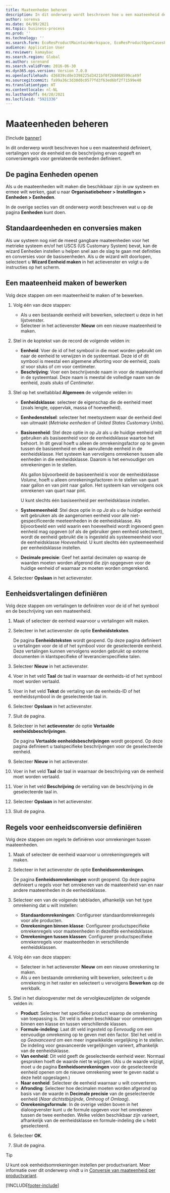 ```yaml
---
title: Maateenheden beheren
description: In dit onderwerp wordt beschreven hoe u een maateenheid definieert, vertalingen voor de eenheid en de beschrijving ervan opgeeft en conversieregels voor gerelateerde eenheden definieert.
author: sorenva
ms.date: 04/09/2021
ms.topic: business-process
ms.prod: ''
ms.technology: ''
ms.search.form: EcoResProductMaintainWorkspace, EcoResProductOpenCasesFormPart, UnitOfMeasure, UnitOfMeasureReportingTranslation, UnitOfMeasureTranslation, UnitOfMeasureConversion, UnitOfMeasureConversionEditOrCreate, UnitOfMeasureLookup, UnitOfMeasureCalculator, UnitOfMeasureWizard, UnitOfMeasureLookupTest
audience: Application User
ms.reviewer: kamaybac
ms.search.region: Global
ms.author: sorenand
ms.search.validFrom: 2016-06-30
ms.dyn365.ops.version: Version 7.0.0
ms.openlocfilehash: d36839cd8e3398225d3421bf0f268068599ca49f
ms.sourcegitcommit: fa99a36c3d30d0c0577fd3f63ed6bf2f71599e40
ms.translationtype: HT
ms.contentlocale: nl-NL
ms.lasthandoff: 04/20/2021
ms.locfileid: "5921336"
---
```

# <a name="manage-units-of-measure"></a>Maateenheden beheren

[!include [banner](../../includes/banner.md)]

In dit onderwerp wordt beschreven hoe u een maateenheid definieert, vertalingen voor de eenheid en de beschrijving ervan opgeeft en conversieregels voor gerelateerde eenheden definieert.

## <a name="open-the-units-page"></a>De pagina Eenheden openen

Als u de maateenheden wilt maken die beschikbaar zijn in uw systeem en ermee wilt werken, gaat u naar **Organisatiebeheer \> Instellingen \> Eenheden \> Eenheden**.

In de overige secties van dit onderwerp wordt beschreven wat u op de pagina **Eenheden** kunt doen.

## <a name="create-standard-units-and-conversions"></a>Standaardeenheden en conversies maken

Als uw systeem nog niet de meest gangbare maateenheden voor het metrieke systeem en/of het USCS (US Customary System) bevat, kan de wizard Eenheden instellen u helpen snel aan de slag te gaan met definities en conversies voor de basiseenheden. Als u de wizard wilt doorlopen, selecteert u **Wizard Eenheid maken** in het actievenster en volgt u de instructies op het scherm.

## <a name="create-or-edit-a-unit-of-measure"></a>Een maateenheid maken of bewerken

Volg deze stappen om een maateenheid te maken of te bewerken.

1. Volg één van deze stappen:

    - Als u een bestaande eenheid wilt bewerken, selecteert u deze in het lijstvenster.
    - Selecteer in het actievenster **Nieuw** om een nieuwe maateenheid te maken.

1. Stel in de koptekst van de record de volgende velden in:

    - **Eenheid**: Voer de id of het symbool in die moet worden gebruikt om naar de eenheid te verwijzen in de systeemtaal. Deze id of dit symbool is meestal een algemene afkorting voor de eenheid, zoals *st* voor stuks of *cm* voor centimeter.
    - **Beschrijving**: Voer een beschrijvende naam in voor de maateenheid in de systeemtaal. Deze naam is meestal de volledige naam van de eenheid, zoals *stuks* of *Centimeter*.

1. Stel op het sneltabblad **Algemeen** de volgende velden in:<!-- KFM: confirm this:    - **Fixed unit assignment** and **Fixed unit** – These fields have an effect only if you're using the Microsoft Retail Essentials product. If the current unit can be mapped to one of the fixed units that are used by Retail Essentials, set the **Fixed unit assignment** option to *Yes*. Then select the fixed unit in the **Fixed unit** field. -->

    - **Eenheidsklasse**: selecteer de eigenschap die de eenheid meet (zoals lengte, oppervlak, massa of hoeveelheid).
    - **Eenhedenstelsel**: selecteer het meetsysteem waar de eenheid deel van uitmaakt (*Metrieke eenheden* of *United States Customary Units*).
    - **Basiseenheid**: Stel deze optie in op *Ja* als u de huidige eenheid wilt gebruiken als basiseenheid voor de eenheidsklasse waartoe het behoort. In dit geval hoeft u alleen de omrekeningsfactor op te geven tussen de basiseenheid en elke aanvullende eenheid in de eenheidsklasse. Het systeem kan vervolgens omrekenen tussen alle eenheden in die eenheidsklasse. Daarom is het eenvoudiger om omrekeningen in te stellen.

        Als gallon bijvoorbeeld de basiseenheid is voor de eenheidsklasse *Volume*, hoeft u alleen omrekeningsfactoren in te stellen van quart naar gallon en van pint naar gallon. Het systeem kan vervolgens ook omrekenen van quart naar pint.

        U kunt slechts één basiseenheid per eenheidsklasse instellen.

    - **Systeemeenheid**: Stel deze optie in op *Ja* als u de huidige eenheid wilt gebruiken als de aangenomen eenheid voor alle niet-gespecificeerde meeteenheden in de eenheidsklasse. Als bijvoorbeeld een veld waarin een hoeveelheid wordt ingevoerd geen eenheid mag opgeven (of als de gebruiker geen eenheid selecteert), wordt de eenheid gebruikt die is ingesteld als systeemeenheid voor de eenheidsklasse *Hoeveelheid*. U kunt slechts één systeemeenheid per eenheidsklasse instellen.
    - **Decimale precisie**: Geef het aantal decimalen op waarop de waarden moeten worden afgerond die zijn opgegeven voor de huidige eenheid of waarnaar ze moeten worden omgerekend.

1. Selecteer **Opslaan** in het actievenster.

## <a name="define-unit-translations"></a>Eenheidsvertalingen definiëren

Volg deze stappen om vertalingen te definiëren voor de id of het symbool en de beschrijving van een maateenheid.

1. Maak of selecteer de eenheid waarvoor u vertalingen wilt maken.
1. Selecteer in het actievenster de optie **Eenheidsteksten**.

    De pagina **Eenheidsteksten** wordt geopend. Op deze pagina definieert u vertalingen voor de id of het symbool voor de geselecteerde eenheid. Deze vertalingen kunnen vervolgens worden gebruikt op externe documenten in klantspecifieke of leverancierspecifieke talen.

1. Selecteer **Nieuw** in het actievenster.
1. Voer in het veld **Taal** de taal in waarnaar de eenheids-id of het symbool moet worden vertaald.
1. Voer in het veld **Tekst** de vertaling van de eenheids-ID of het eenheidssymbool in de geselecteerde taal in.
1. Selecteer **Opslaan** in het actievenster.
1. Sluit de pagina.
1. Selecteer in het **actievenster** de optie **Vertaalde eenheidsbeschrijvingen**.

    De pagina **Vertaalde eenheidsbeschrijvingen** wordt geopend. Op deze pagina definieert u taalspecifieke beschrijvingen voor de geselecteerde eenheid.

1. Selecteer **Nieuw** in het actievenster.
1. Voer in het veld **Taal** de taal in waarnaar de beschrijving van de eenheid moet worden vertaald.
1. Voer in het veld **Beschrijving** de vertaling van de beschrijving in de geselecteerde taal in.
1. Selecteer **Opslaan** in het actievenster.
1. Sluit de pagina.

## <a name="define-unit-conversion-rules"></a>Regels voor eenheidsconversie definiëren

Volg deze stappen om regels te definiëren voor omrekeningen tussen maateenheden.

1. Maak of selecteer de eenheid waarvoor u omrekeningsregels wilt maken.
1. Selecteer in het actievenster de optie **Eenheidsomrekeningen**.

    De pagina **Eenheidsomrekeningen** wordt geopend. Op deze pagina definieert u regels voor het omrekenen van de maateenheid van en naar andere maateenheden in de eenheidsklasse.

1. Selecteer een van de volgende tabbladen, afhankelijk van het type omrekening dat u wilt instellen:

    - **Standaardomrekeningen**: Configureer standaardomrekenregels voor alle producten.
    - **Omrekeningen binnen klasse**: Configureer productspecifieke omrekenregels voor maateenheden in dezelfde eenheidsklasse.
    - **Omrekeningen tussen klassen**: Configureer productspecifieke omrekenregels voor maateenheden in verschillende eenheidsklassen.

1. Volg één van deze stappen:

    - Selecteer in het actievenster **Nieuw** om een nieuwe omrekening te maken.
    - Als u een bestaande omrekening wilt bewerken, selecteert u de omrekening in het raster en selecteert u vervolgens **Bewerken** op de werkbalk.

1. Stel in het dialoogvenster met de vervolgkeuzelijsten de volgende velden in:

    - **Product**: Selecteer het specifieke product waarop de omrekening van toepassing is. Dit veld is alleen beschikbaar voor omrekeningen binnen een klasse en tussen verschillende klassen.
    - **Formule-indeling**: Laat dit veld ingesteld op *Eenvoudig* om een eenvoudige omrekening op te geven met één factor. Stel het veld in op *Geavanceerd* om een meer ingewikkelde vergelijking in te stellen. De indeling voor geavanceerde vergelijkingen varieert, afhankelijk van de eenheidsklasse.
    - **Van eenheid**: Dit veld geeft de geselecteerde eenheid weer. Normaal gesproken hoeft de waarde niet te wijzigen. (Als u de waarde wijzigt, moet u de pagina **Eenheidsomrekeningen** voor de geselecteerde eenheid openen om de nieuwe omrekening weer te geven nadat u deze hebt opgeslagen.)
    - **Naar eenheid**: Selecteer de eenheid waarnaar u wilt converteren.
    - **Afronding**: Selecteer hoe decimalen moeten worden afgerond op basis van de waarde in **Decimale precisie** van de geselecteerde eenheid (*Naar dichtstbijzijnde*, *Omhoog* of *Omlaag*).
    - **Omrekeningsformule**: In de overige velden boven in het dialoogvenster kunt u de formule opgeven voor het omrekenen tussen de twee eenheden. Welke velden beschikbaar zijn varieert, afhankelijk van de eenheidsklasse en formule-indeling die u hebt geselecteerd.

1. Selecteer **OK**.
1. Sluit de pagina.

> [!TIP]
> U kunt ook eenheidsomrekeningen instellen per productvariant. Meer informatie over dit onderwerp vindt u in [Conversie van maateenheid per productvariant](../uom-conversion-per-product-variant.md).

[!INCLUDE[footer-include](../../../includes/footer-banner.md)]
